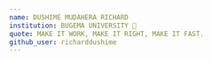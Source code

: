 ```yaml
---
name: DUSHIME MUDAHERA RICHARD
institution: BUGEMA UNIVERSITY 🚩
quote: MAKE IT WORK, MAKE IT RIGHT, MAKE IT FAST.
github_user: richarddushime
---
```

